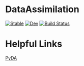 # DataAssimilation

[![Stable](https://img.shields.io/badge/docs-stable-blue.svg)](https://john-waczak.github.io/DataAssimilation.jl/stable)
[![Dev](https://img.shields.io/badge/docs-dev-blue.svg)](https://john-waczak.github.io/DataAssimilation.jl/dev)
[![Build Status](https://github.com/john-waczak/DataAssimilation.jl/actions/workflows/CI.yml/badge.svg?branch=main)](https://github.com/john-waczak/DataAssimilation.jl/actions/workflows/CI.yml?query=branch%3Amain)


# Helpful Links 

[PyDA](https://github.com/Shady-Ahmed/PyDA)
